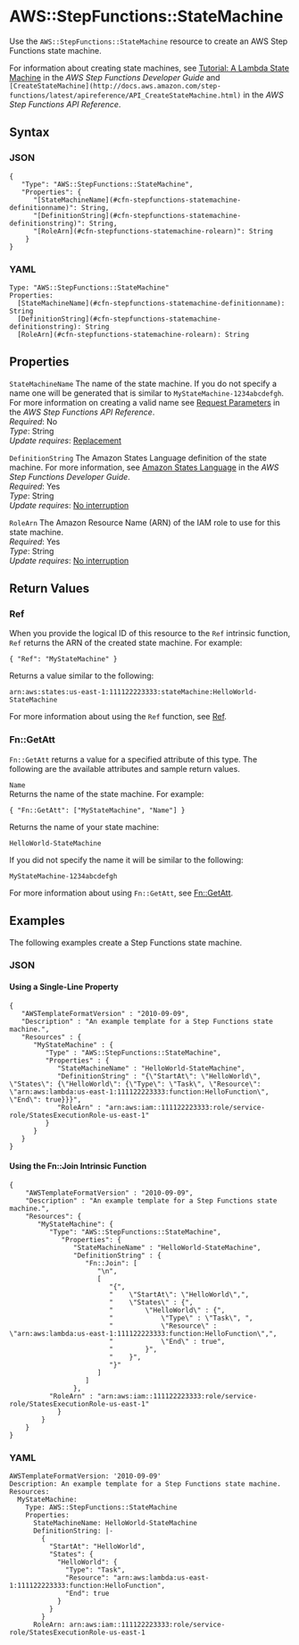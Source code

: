 # AWS::StepFunctions::StateMachine<a name="aws-resource-stepfunctions-statemachine"></a>

Use the `AWS::StepFunctions::StateMachine` resource to create an AWS Step Functions state machine\.

For information about creating state machines, see [Tutorial: A Lambda State Machine](http://docs.aws.amazon.com/step-functions/latest/dg/hello-lambda.html) in the *AWS Step Functions Developer Guide* and `[CreateStateMachine](http://docs.aws.amazon.com/step-functions/latest/apireference/API_CreateStateMachine.html)` in the *AWS Step Functions API Reference*\.

## Syntax<a name="aws-resource-stepfunctions-statemachine-syntax"></a>

### JSON<a name="aws-resource-stepfunctions-statemachine-syntax-json"></a>

```
{
   "Type": "AWS::StepFunctions::StateMachine",
   "Properties": {
      "[StateMachineName](#cfn-stepfunctions-statemachine-definitionname)": String,
      "[DefinitionString](#cfn-stepfunctions-statemachine-definitionstring)": String,
      "[RoleArn](#cfn-stepfunctions-statemachine-rolearn)": String
    }
}
```

### YAML<a name="aws-resource-stepfunctions-statemachine-syntax-yaml"></a>

```
Type: "AWS::StepFunctions::StateMachine"
Properties:
  [StateMachineName](#cfn-stepfunctions-statemachine-definitionname): String
  [DefinitionString](#cfn-stepfunctions-statemachine-definitionstring): String
  [RoleArn](#cfn-stepfunctions-statemachine-rolearn): String
```

## Properties<a name="aws-resource-stepfunctions-statemachine-properties"></a>

`StateMachineName`  <a name="cfn-stepfunctions-statemachine-definitionname"></a>
The name of the state machine\. If you do not specify a name one will be generated that is similar to `MyStateMachine-1234abcdefgh`\. For more information on creating a valid name see [Request Parameters](http://docs.aws.amazon.com/step-functions/latest/apireference/API_CreateStateMachine.html#API_CreateStateMachine_RequestSyntax) in the *AWS Step Functions API Reference*\.  
*Required*: No  
*Type*: String  
*Update requires*: [Replacement](using-cfn-updating-stacks-update-behaviors.md#update-replacement)

`DefinitionString`  <a name="cfn-stepfunctions-statemachine-definitionstring"></a>
The Amazon States Language definition of the state machine\. For more information, see [Amazon States Language](http://docs.aws.amazon.com/step-functions/latest/dg/concepts-awl.html) in the *AWS Step Functions Developer Guide*\.  
*Required*: Yes  
*Type*: String  
*Update requires*: [No interruption](using-cfn-updating-stacks-update-behaviors.md#update-no-interrupt)

`RoleArn`  <a name="cfn-stepfunctions-statemachine-rolearn"></a>
The Amazon Resource Name \(ARN\) of the IAM role to use for this state machine\.  
*Required*: Yes  
*Type*: String  
*Update requires*: [No interruption](using-cfn-updating-stacks-update-behaviors.md#update-no-interrupt)

## Return Values<a name="aws-resource-stepfunctions-statemachine-returnvalues"></a>

### Ref<a name="aws-resource-stepfunctions-statemachine-returnvalues-ref"></a>

When you provide the logical ID of this resource to the `Ref` intrinsic function, `Ref` returns the ARN of the created state machine\. For example:

```
{ "Ref": "MyStateMachine" }
```

Returns a value similar to the following:

```
arn:aws:states:us-east-1:111122223333:stateMachine:HelloWorld-StateMachine
```

For more information about using the `Ref` function, see [Ref](intrinsic-function-reference-ref.md)\.

### Fn::GetAtt<a name="aws-resource-stepfunctions-statemachine-returnvalues-getatt"></a>

`Fn::GetAtt` returns a value for a specified attribute of this type\. The following are the available attributes and sample return values\.

`Name`  
Returns the name of the state machine\. For example:  

```
{ "Fn::GetAtt": ["MyStateMachine", "Name"] }
```
Returns the name of your state machine:  

```
HelloWorld-StateMachine
```
If you did not specify the name it will be similar to the following:  

```
MyStateMachine-1234abcdefgh
```

For more information about using `Fn::GetAtt`, see [Fn::GetAtt](intrinsic-function-reference-getatt.md)\.

## Examples<a name="aws-resource-stepfunctions-statemachine-examples"></a>

The following examples create a Step Functions state machine\.

### JSON<a name="aws-resource-stepfunctions-statemachine-specifying-example-json"></a>

#### Using a Single\-Line Property<a name="stepfunctions-statemachine-single-line-property"></a>

```
{
   "AWSTemplateFormatVersion" : "2010-09-09",
   "Description" : "An example template for a Step Functions state machine.",
   "Resources" : {
      "MyStateMachine" : {
         "Type" : "AWS::StepFunctions::StateMachine",
         "Properties" : {
            "StateMachineName" : "HelloWorld-StateMachine",
            "DefinitionString" : "{\"StartAt\": \"HelloWorld\", \"States\": {\"HelloWorld\": {\"Type\": \"Task\", \"Resource\": \"arn:aws:lambda:us-east-1:111122223333:function:HelloFunction\", \"End\": true}}}",
            "RoleArn" : "arn:aws:iam::111122223333:role/service-role/StatesExecutionRole-us-east-1"
         }
      }
   }
}
```

#### Using the Fn::Join Intrinsic Function<a name="stepfunctions-statemachine-join"></a>

```
{
    "AWSTemplateFormatVersion" : "2010-09-09",
    "Description" : "An example template for a Step Functions state machine.",
    "Resources": {
       "MyStateMachine": {
          "Type": "AWS::StepFunctions::StateMachine",
             "Properties": {
                "StateMachineName" : "HelloWorld-StateMachine",
                "DefinitionString" : {
                   "Fn::Join": [
                      "\n",
                      [
                         "{",
                         "    \"StartAt\": \"HelloWorld\",",
                         "    \"States\" : {",
                         "        \"HelloWorld\" : {",
                         "            \"Type\" : \"Task\", ",
                         "            \"Resource\" : \"arn:aws:lambda:us-east-1:111122223333:function:HelloFunction\",",
                         "            \"End\" : true",
                         "        }",
                         "    }",
                         "}"
                      ]
                   ]
                },
   	      "RoleArn" : "arn:aws:iam::111122223333:role/service-role/StatesExecutionRole-us-east-1"
            }
        }
    }
}
```

### YAML<a name="aws-resource-stepfunctions-statemachine-specifying-example-yaml"></a>

```
AWSTemplateFormatVersion: '2010-09-09'
Description: An example template for a Step Functions state machine.
Resources:
  MyStateMachine:
    Type: AWS::StepFunctions::StateMachine
    Properties:
      StateMachineName: HelloWorld-StateMachine
      DefinitionString: |-
        {
          "StartAt": "HelloWorld",
          "States": {
            "HelloWorld": {
              "Type": "Task",
              "Resource": "arn:aws:lambda:us-east-1:111122223333:function:HelloFunction",
              "End": true
            }
          }
        }
      RoleArn: arn:aws:iam::111122223333:role/service-role/StatesExecutionRole-us-east-1
```